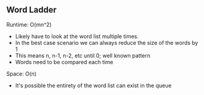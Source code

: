 ## Word Ladder

Runtime: O(mn^2)
- Likely have to look at the word list multiple times.
- In the best case scenario we can always reduce the size of the words by 1
- This means n, n-1, n-2, etc until 0; well known pattern 
- Words need to be compared each time

Space: O(n)
- It's possible the entirety of the word list can exist in the queue